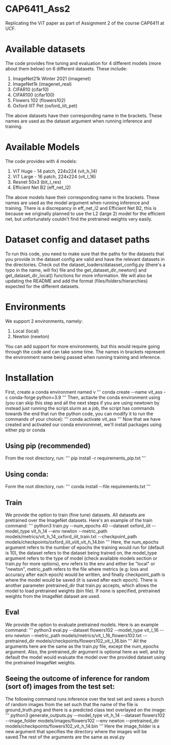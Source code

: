 # CAP6411_Ass2
Replicating the ViT paper as part of Assignment 2 of the course CAP6411 at UCF.

# Available datasets
The code provides fine tuning and evaluation for 4 different models (more about them below) on 6 different datasets. These include:
1. ImageNet21k Winter 2021 (imagenet)
2. ImageNet1k (imagenet_real)
3. CIFAR10 (cifar10)
4. CIFAR100 (cifar100)
5. Flowers 102 (flowers102)
6. Oxford IIIT Pet (oxford_iiit_pet)

The above datasets have their corresponding name in the brackets. These names are used as the dataset argument when running inference and training.

# Available Models
The code provides with 4 models:
1. ViT Huge - 14 patch, 224x224 (vit_h_14)
2. ViT Large - 16 patch, 224x224 (vit_l_16)
3. Resnet 50x3 (bit_l_res)
4. Efficient Net B2 (eff_net_l2)

The above models have their corresponding name in the brackets. These names are used as the model argument when running inference and training. There is a discrepancy in eff_net_l2 and Efficient Net B2, this is because we originally planned to use the L2 (large 2) model for the efficient net, but unfortunately couldn't find the pretrained weights very easily.

# Dataset config and dataset paths
To run this code, you need to make sure that the paths for the datasets that you provide in the dataset config are valid and have the relevant datasets in the directories. Check out the dataset_loaders/datasset_config.py (there's a typo in the name, will fix) file and the get_dataset_dir_newton() and get_dataset_dir_local() functions for more information. We will also be updating the README and add the format (files/folders/hierarchies) expected for the different datasets.

# Environments
We support 2 environments, namely:
1. Local (local)
2. Newton (newton)

You can add support for more environments, but this would require going through the code and can take some time. The names in brackets represent the environment name being passed when running training and inference.

# Installation
First, create a conda environment named v
'''
conda create --name vit_ass -c conda-forge python=3.9
'''
Then, actiavte the conda environment using (you can skip this step and all the next steps if you are using newtown by instead just running the script.slurm as a job, the script has commands towards the end that run the python code, you can modify it to run the commands of your choice):
'''
conda activate vit_ass
'''
Now that we have created and activated our conda environmnet, we'll install packages using either pip or conda
## Using pip (recommended)
From the root directory, run:
'''
pip install -r requirements_pip.txt
'''
## Using conda:
Form the root directory, run:
'''
conda install --file requirements.txt
'''

## Train
We provide the option to train (fine tune) datasets. All datasets are pretrained over the ImageNet datasets. Here's an example of the train command:
'''
python3 train.py --num_epochs 40 --dataset oxford_iiit --model_type vit_h_14 --env newton --metric_path models/metrics/vit_h_14_oxford_iiit_train.txt --checkpoint_path models/checkpoints/oxford_iiit_viiit_vit_h_14.bin
'''
Here, the num_epochs argument refers to the number of epochs the training would run for (default is 10), the dataset refers to the dataset being trained on, the model_type argument refers to the type of model (check available models section or train.py for more options), env refers to the env and either be "local" or "newton", metric_path refers to the file where metrics (e.g: loss and accuracy after each epoch) would be written, and finally checkpoint_path is where the model would be saved (it is saved after each epoch). There is another parameter pretrained_dir that train.py accepts, which allows the model to load pretrained weights (bin file). If none is specified, pretrained weights from the ImageNet dataset are used.

## Eval
We provide the option to evaluate pretrained models. Here is an example command:
'''
python3 eval.py --dataset flowers102 --model_type vit_l_16 --env newton --metric_path models/metrics/vit_l_16_flowers102.txt --pretrained_dir models/checkpoints/flowers102_vit_l_16.bin
'''
All the arguments here are the same as the train.py file, except the num_epochs argument. Also, the pretrained_dir argument is optional here as well, and by default the model would evaluate the model over the provided dataset using the pretrained ImageNet weights.

## Seeing the outcome of inference for random (sort of) images from the test set:
The following command runs inference over the test set and saves a bunch of random images from the set such that the name of the file is ground_truth.png and there is a predicted class text overlayed on the image:
'''
python3 generate_outputs.py --model_type vit_h_14 --dataset flowers102 --image_folder models/images/flowers102 --env newton --pretrained_dir models/checkpoints/flowers102_vit_h_14.bin
'''
Here the image_folder is a new argument that specifies the directory where the images will be saved.The rest of the arguments are the same as eval.py
